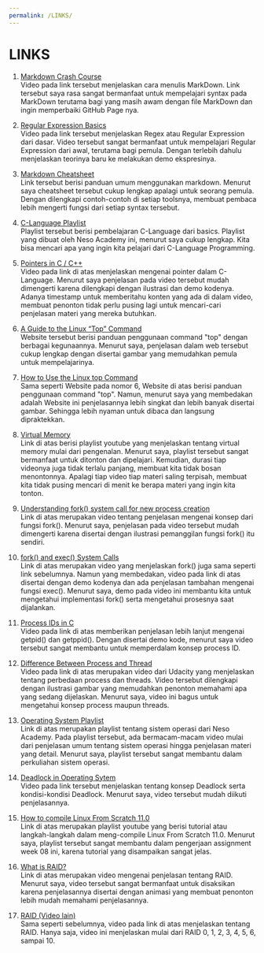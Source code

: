 ```yaml
---
permalink: /LINKS/
---
```


# LINKS

1. [Markdown Crash Course](https://youtu.be/HUBNt18RFbo)<br>
   Video pada link tersebut menjelaskan cara menulis MarkDown. Link tersebut saya rasa sangat bermanfaat untuk mempelajari syntax pada MarkDown terutama 
   bagi yang masih awam dengan file MarkDown dan ingin memperbaiki GitHub Page nya. 

2. [Regular Expression Basics](https://youtu.be/KJG1dETacLI)<br>
   Video pada link tersebut menjelaskan Regex atau Regular Expression dari dasar. Video tersebut sangat bermanfaat untuk mempelajari Regular Expression dari awal, terutama bagi pemula. Dengan terlebih dahulu menjelaskan teorinya baru ke melakukan demo ekspresinya.
   
3. [Markdown Cheatsheet](https://github.com/adam-p/markdown-here/wiki/Markdown-Cheatsheet)<br>
   Link tersebut berisi panduan umum menggunakan markdown. Menurut saya cheatsheet tersebut cukup lengkap apalagi untuk seorang pemula. Dengan dilengkapi contoh-contoh di setiap      toolsnya, membuat pembaca lebih mengerti fungsi dari setiap syntax tersebut.

4. [C-Language Playlist](https://youtube.com/playlist?list=PLBlnK6fEyqRggZZgYpPMUxdY1CYkZtARR)<br>
   Playlist tersebut berisi pembelajaran C-Language dari basics. Playlist yang dibuat oleh Neso Academy ini, menurut saya cukup lengkap. Kita bisa mencari apa yang ingin kita        pelajari dari C-Language Programming. 
   
5. [Pointers in C / C++](https://youtu.be/zuegQmMdy8M)<br>
   Video pada link di atas menjelaskan mengenai pointer dalam C-Language. Menurut saya penjelasan pada video tersebut mudah dimengerti karena dilengkapi dengan ilustrasi dan demo    kodenya. Adanya timestamp untuk memberitahu konten yang ada di dalam video, membuat penonton tidak perlu pusing lagi untuk mencari-cari penjelasan materi yang mereka butuhkan.

6. [A Guide to the Linux “Top” Command](https://www.booleanworld.com/guide-linux-top-command/)<br>
   Website tersebut berisi panduan penggunaan command "top" dengan berbagai kegunaannya. Menurut saya, penjelasan dalam web tersebut cukup lengkap dengan disertai gambar yang        memudahkan pemula untuk mempelajarinya. 
   
7. [How to Use the Linux top Command](https://www.howtogeek.com/668986/how-to-use-the-linux-top-command-and-understand-its-output/)<br>
   Sama seperti Website pada nomor 6, Website di atas berisi panduan penggunaan command "top". Namun, menurut saya yang membedakan adalah Website ini penjelasannya lebih singkat    dan lebih banyak disertai gambar. Sehingga lebih nyaman untuk dibaca dan langsung dipraktekkan.

8. [Virtual Memory](https://youtube.com/playlist?list=PLiwt1iVUib9s2Uo5BeYmwkDFUh70fJPxX)<br> 
   Link di atas berisi playlist youtube yang menjelaskan tentang virtual memory mulai dari pengenalan. Menurut saya, playlist tersebut sangat bermanfaat untuk ditonton dan dipelajari. Kemudian, durasi tiap videonya juga tidak terlalu panjang, membuat kita tidak bosan menontonnya. Apalagi tiap video tiap materi saling terpisah, membuat kita tidak pusing mencari di menit ke berapa materi yang ingin kita tonton.
   
9. [Understanding fork() system call for new process creation](https://youtu.be/PwxTbksJ2fo)<br>
    Link di atas merupakan video tentang penjelasan mengenai konsep dari fungsi fork(). Menurut saya, penjelasan pada video tersebut mudah dimengerti karena disertai dengan ilustrasi pemanggilan fungsi fork() itu sendiri.
    
10. [fork() and exec() System Calls](https://youtu.be/IFEFVXvjiHY)<br>
     Link di atas merupakan video yang menjelaskan fork() juga sama seperti link sebelumnya. Namun yang membedakan, video pada link di atas disertai dengan demo kodenya dan ada penjelasan tambahan mengenai fungsi exec(). Menurut saya, demo pada video ini membantu kita untuk mengetahui implementasi fork() serta mengetahui prosesnya saat dijalankan.
     
11. [Process IDs in C](https://youtu.be/PZrQ4eGm-hM)<br>
     Video pada link di atas memberikan penjelasan lebih lanjut mengenai getpid() dan getppid(). Dengan disertai demo kode, menurut saya video tersebut sangat membantu untuk memperdalam konsep process ID. 

12. [Difference Between Process and Thread](https://youtu.be/O3EyzlZxx3g)<br>
    Video pada link di atas merupakan video dari Udacity yang menjelaskan tentang perbedaan process dan threads. Video tersebut dilengkapi dengan ilustrasi gambar yang memudahkan penonton memahami apa yang sedang dijelaskan. Menurut saya, video ini bagus untuk mengetahui konsep process maupun threads.
    
13. [Operating System Playlist](https://youtube.com/playlist?list=PLBlnK6fEyqRiVhbXDGLXDk_OQAeuVcp2O)<br>
    Link di atas merupakan playlist tentang sistem operasi dari Neso Academy. Pada playlist tersebut, ada bermacam-macam video mulai dari penjelasan umum tentang sistem operasi hingga penjelasan materi yang detail. Menurut saya, playlist tersebut sangat membantu dalam perkuliahan sistem operasi.
    
14. [Deadlock in Operating Sytem](https://youtu.be/rWFH6PLOIEI)<br>
    Video pada link tersebut menjelaskan tentang konsep Deadlock serta kondisi-kondisi Deadlock. Menurut saya, video tersebut mudah diikuti penjelasannya.
 
15. [How to compile Linux From Scratch 11.0](https://youtube.com/playlist?list=PLyc5xVO2uDsDK5_zewRXYOZA0cyjwcboE)<br>
    Link di atas merupakan playlist youtube yang berisi tutorial atau langkah-langkah dalam meng-compile Linux From Scratch 11.0. Menurut saya, playlist tersebut sangat membantu dalam pengerjaan assignment week 08 ini, karena tutorial yang disampaikan sangat jelas.
    
16. [What is RAID?](https://youtu.be/U-OCdTeZLac)<br>
    Link di atas merupakan video mengenai penjelasan tentang RAID. Menurut saya, video tersebut sangat bermanfaat untuk disaksikan karena penjelasannya disertai dengan animasi yang membuat penonton lebih mudah memahami penjelasannya.
   
17. [RAID (Video lain)](https://youtu.be/wTcxRObq738)<br>
    Sama seperti sebelumnya, video pada link di atas menjelaskan tentang RAID. Hanya saja, video ini menjelaskan mulai dari RAID 0, 1, 2, 3, 4, 5, 6, sampai 10.
